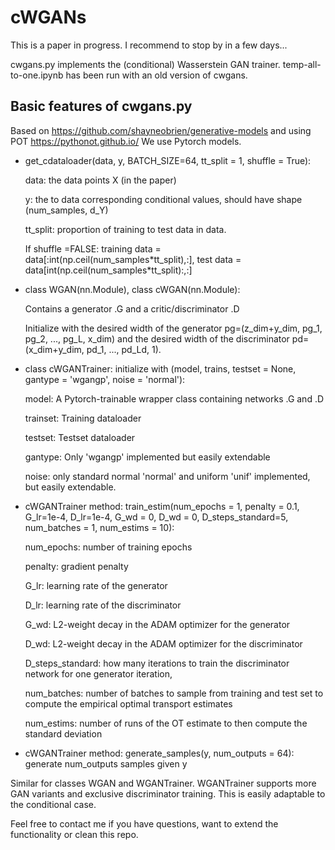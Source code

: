 # cWGANs

This is a paper in progress. I recommend to stop by in a few days...


cwgans.py implements the (conditional) Wasserstein GAN trainer.
temp-all-to-one.ipynb has been run with an old version of cwgans.

## Basic features of cwgans.py
Based on https://github.com/shayneobrien/generative-models and using POT https://pythonot.github.io/
We use Pytorch models.

- get_cdataloader(data, y, BATCH_SIZE=64, tt_split = 1, shuffle = True):

  data: the data points X (in the paper)
  
  y: the to data corresponding conditional values, should have shape (num_samples, d_Y)
  
  tt_split: proportion of training to test data in data.
  
  If shuffle =FALSE: training data = data\[:int(np.ceil(num_samples\*tt_split),:\], test data = data\[int(np.ceil(num_samples\*tt_split):,:\]


- class WGAN(nn.Module), class cWGAN(nn.Module):
  
  Contains a generator .G and a critic/discriminator .D
  
  Initialize  with the desired width of the generator pg=(z_dim+y_dim, pg_1, pg_2, ..., pg_L, x_dim) and the desired width of the discriminator pd=(x_dim+y_dim, pd_1, ..., pd_Ld, 1).

- class cWGANTrainer: initialize with  (model, trains, testset = None, gantype = 'wgangp', noise = 'normal'):

  model: A Pytorch-trainable wrapper class containing networks .G and .D
  
  trainset: Training dataloader
  
  testset: Testset dataloader
  
  gantype: Only 'wgangp' implemented but easily extendable
  
  noise: only standard normal 'normal' and uniform 'unif' implemented, but easily extendable.

- cWGANTrainer method: train_estim(num_epochs = 1, penalty = 0.1, G_lr=1e-4, D_lr=1e-4, G_wd = 0, D_wd = 0, D_steps_standard=5, num_batches = 1, num_estims = 10):

  num_epochs: number of training epochs

  penalty: gradient penalty
  
  G_lr: learning rate of the generator
  
  D_lr: learning rate of the discriminator
  
  G_wd: L2-weight decay in the ADAM optimizer for the generator
  
  D_wd: L2-weight decay in the ADAM optimizer for the discriminator
  
  D_steps_standard: how many iterations to train the discriminator network for one generator iteration,
  
  num_batches: number of batches to sample from training and test set to compute the empirical optimal transport estimates
  
  num_estims: number of runs of the OT estimate to then compute the standard deviation
 
 - cWGANTrainer method: generate_samples(y, num_outputs = 64): generate num_outputs samples given y


Similar for classes WGAN and WGANTrainer. WGANTrainer supports more GAN variants and exclusive discriminator training. This is easily adaptable to the conditional case.

Feel free to contact me if you have questions, want to extend the functionality or clean this repo.
